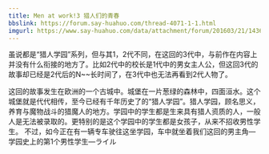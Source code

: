 ```yaml
---
title: Men at work!3 猎人们的青春
bbslink: https://forum.say-huahuo.com/thread-4071-1-1.html
imgurl: https://www.say-huahuo.com/data/attachment/forum/201603/21/143630hsaass1qrsyas88a.jpg
---
```


虽说都是“猎人学园”系列，但与其1，2代不同，在这回的3代中，与前作在内容上并没有什么衔接的地方了。比如2代中的校长是1代中的男女主人公，但这回3代的故事却已经是2代后的N~~长时间了，在3代中也无法再看到2代人物了。

这回的故事发生在欧洲的一个古城中。城堡在一片葱绿的森林中，四面洹水。这个城堡就是代代相传，至今已经有千年历史了的“猎人学园”。猎人学园，顾名思义，养育与魔物战斗的猎魔人的地方。学园中的学生都是生来具有猎人资质的人，一般人是无法被录取的。更特别的是这个学园中的学生都是女孩子，从来不招收男性学生。
不过，如今正在有一辆专车驶往这坐学园，车中就坐着我们这回的男主角—学园史上的第1个男性学生—ライル<!--more-->
